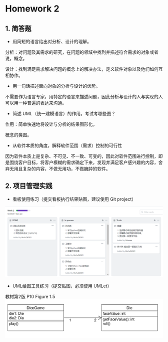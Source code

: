 # Homework 2

## 1. 简答题

- 用简短的语言给出对分析、设计的理解。

分析：对问题及其需求的研究，在问题的领域中找到并描述符合需求的对象或者说，概念。

设计：找到满足需求解决问题的概念上的解决办法，定义软件对象以及他们如何互相协作。

- 用一句话描述面向对象的分析与设计的优势。

不需要作为语言专家，用特定的语言来描述问题，因此分析与设计的人与实现的人可以用一种普遍的表达来沟通。

- 简述 UML（统一建模语言）的作用。考试考哪些图？

作用：简单快速地将设计与分析的结果图形化。

概念的类图。

- 从软件本质的角度，解释软件范围（需求）控制的可行性

因为软件本质上是复杂、不可见、不一致、可变的，因此对软件范围进行控制，即是围绕客户目标，将客户模糊的需求确定下来，发现并满足客户感兴趣的内容，舍弃无用且复杂的内容，不做无用功，不做臃肿的软件。

## 2. 项目管理实践

- 看板使用练习（提交看板执行结果贴图，建议使用 Git project）

![贴图](./hw2-2.1.png)

- UML绘图工具练习（提交贴图，必须使用 UMLet）

教材第2版 P10 Figure 1.5
![贴图](./hw2-2.2.png)